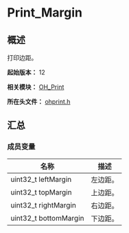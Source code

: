# Print_Margin

## 概述

打印边距。

**起始版本：** 12

**相关模块：** [OH_Print](capi-oh-print.md)

**所在头文件：** [ohprint.h](capi-ohprint-h.md)

## 汇总

### 成员变量

| 名称 | 描述 |
| -- | -- |
| uint32_t leftMargin | 左边距。 |
| uint32_t topMargin | 上边距。 |
| uint32_t rightMargin | 右边距。 |
| uint32_t bottomMargin | 下边距。 |


